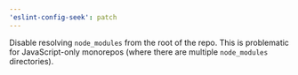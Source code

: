 ```yaml
---
'eslint-config-seek': patch
---
```


Disable resolving `node_modules` from the root of the repo. This is problematic for JavaScript-only monorepos (where there are multiple `node_modules` directories).
